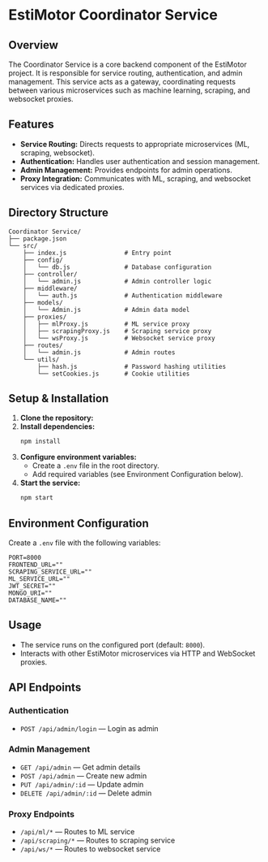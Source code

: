 # EstiMotor Coordinator Service

## Overview

The Coordinator Service is a core backend component of the EstiMotor project. It is responsible for service routing, authentication, and admin management. This service acts as a gateway, coordinating requests between various microservices such as machine learning, scraping, and websocket proxies.

## Features

- **Service Routing:** Directs requests to appropriate microservices (ML, scraping, websocket).
- **Authentication:** Handles user authentication and session management.
- **Admin Management:** Provides endpoints for admin operations.
- **Proxy Integration:** Communicates with ML, scraping, and websocket services via dedicated proxies.

## Directory Structure

```
Coordinator Service/
├── package.json
└── src/
    ├── index.js                # Entry point
    ├── config/
    │   └── db.js               # Database configuration
    ├── controller/
    │   └── admin.js            # Admin controller logic
    ├── middleware/
    │   └── auth.js             # Authentication middleware
    ├── models/
    │   └── Admin.js            # Admin data model
    ├── proxies/
    │   ├── mlProxy.js          # ML service proxy
    │   ├── scrapingProxy.js    # Scraping service proxy
    │   └── wsProxy.js          # Websocket service proxy
    ├── routes/
    │   └── admin.js            # Admin routes
    └── utils/
        ├── hash.js             # Password hashing utilities
        └── setCookies.js       # Cookie utilities
```

## Setup & Installation

1. **Clone the repository:**
2. **Install dependencies:**
   ```bash
   npm install
   ```
3. **Configure environment variables:**
   - Create a `.env` file in the root directory.
   - Add required variables (see Environment Configuration below).
4. **Start the service:**
   ```bash
   npm start
   ```

## Environment Configuration

Create a `.env` file with the following variables:

```
PORT=8000
FRONTEND_URL=""
SCRAPING_SERVICE_URL=""
ML_SERVICE_URL=""
JWT_SECRET=""
MONGO_URI=""
DATABASE_NAME=""
```

## Usage

- The service runs on the configured port (default: `8000`).
- Interacts with other EstiMotor microservices via HTTP and WebSocket proxies.

## API Endpoints

### Authentication
- `POST /api/admin/login` — Login as admin

### Admin Management
- `GET /api/admin` — Get admin details
- `POST /api/admin` — Create new admin
- `PUT /api/admin/:id` — Update admin
- `DELETE /api/admin/:id` — Delete admin

### Proxy Endpoints
- `/api/ml/*` — Routes to ML service
- `/api/scraping/*` — Routes to scraping service
- `/api/ws/*` — Routes to websocket service
